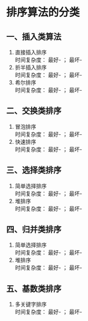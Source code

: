 # 排序算法的分类

## 一、插入类算法

1. 直接插入排序  
时间复杂度： 最好-  ； 最坏-
2. 折半插入排序  
时间复杂度： 最好-  ； 最坏-
3. 希尔排序  
时间复杂度： 最好-  ； 最坏-

## 二、交换类排序 

1. 冒泡排序  
时间复杂度： 最好-  ； 最坏-
2. 快速排序  
时间复杂度： 最好-  ； 最坏-

## 三、选择类排序

1. 简单选择排序  
时间复杂度： 最好-  ； 最坏-
2. 堆排序  
时间复杂度： 最好-  ； 最坏-
 
## 四、归并类排序

1. 简单选择排序  
时间复杂度： 最好-  ； 最坏-
2. 堆排序  
时间复杂度： 最好-  ； 最坏-

## 五、基数类排序

1. 多关键字排序  
时间复杂度： 最好-  ； 最坏-
 